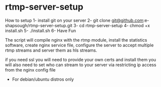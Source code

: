 # rtmp-server-setup
How to setup
1- install git on your server
2- git clone git@github.com:e-shapsough/rtmp-server-setup.git
3- cd rtmp-server-setup
4- chmod +x install.sh
5- ./install.sh
6- Have Fun

The script will compile nginx with the rtmp module, install the statistics software, create nginx service file, configure the server to accept multiple rtmp streams and server them as hls streams.

if you need ssl you will need to provide your own certs and install them
you will also need to set who can stream to your server via restricting ip access from the nginx config file

* For debian/ubuntu distros only
